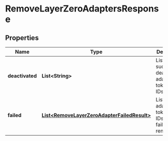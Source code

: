 

# RemoveLayerZeroAdaptersResponse


## Properties

| Name | Type | Description | Notes |
|------------ | ------------- | ------------- | -------------|
|**deactivated** | **List&lt;String&gt;** | List of successfully deactivated adapter token link IDs |  |
|**failed** | [**List&lt;RemoveLayerZeroAdapterFailedResult&gt;**](RemoveLayerZeroAdapterFailedResult.md) | List of adapter token link IDs that failed to be removed |  |



